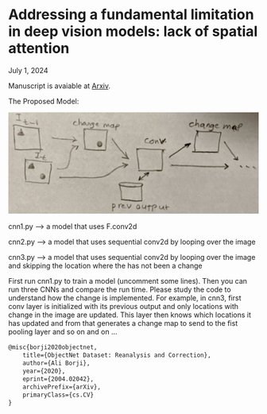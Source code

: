 Addressing a fundamental limitation in deep vision models: lack of spatial attention
=====================
July 1, 2024


Manuscript is avaiable at [Arxiv](https://arxiv.xx).


The Proposed Model: 

![model](https://github.com/aliborji/spatial_attention/blob/main/model.png) 





cnn1.py --> a model that uses F.conv2d 

cnn2.py --> a model that uses sequential conv2d by looping over the image

cnn3.py --> a model that uses sequential conv2d by looping over the image and skipping the location where the has not been a change

First run cnn1.py to train a model (uncomment some lines). Then you can run three CNNs and compare the run time. 
Please study the code to understand how the change is implemented. For example, in cnn3, first conv layer is initialized 
with its previous output and only locations with change in the image are updated. This layer then knows which locations it has updated 
and from that generates a change map to send to the fist pooling layer and so on and on ...

```
@misc{borji2020objectnet,
    title={ObjectNet Dataset: Reanalysis and Correction},
    author={Ali Borji},
    year={2020},
    eprint={2004.02042},
    archivePrefix={arXiv},
    primaryClass={cs.CV}
}
```
